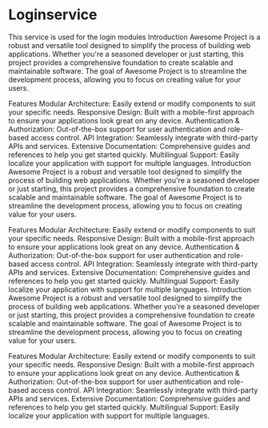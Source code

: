 # Loginservice
This service is used for the login modules
Introduction
Awesome Project is a robust and versatile tool designed to simplify the process of building web applications. Whether you're a seasoned developer or just starting, this project provides a comprehensive foundation to create scalable and maintainable software. The goal of Awesome Project is to streamline the development process, allowing you to focus on creating value for your users.

Features
Modular Architecture: Easily extend or modify components to suit your specific needs.
Responsive Design: Built with a mobile-first approach to ensure your applications look great on any device.
Authentication & Authorization: Out-of-the-box support for user authentication and role-based access control.
API Integration: Seamlessly integrate with third-party APIs and services.
Extensive Documentation: Comprehensive guides and references to help you get started quickly.
Multilingual Support: Easily localize your application with support for multiple languages.
Introduction
Awesome Project is a robust and versatile tool designed to simplify the process of building web applications. Whether you're a seasoned developer or just starting, this project provides a comprehensive foundation to create scalable and maintainable software. The goal of Awesome Project is to streamline the development process, allowing you to focus on creating value for your users.

Features
Modular Architecture: Easily extend or modify components to suit your specific needs.
Responsive Design: Built with a mobile-first approach to ensure your applications look great on any device.
Authentication & Authorization: Out-of-the-box support for user authentication and role-based access control.
API Integration: Seamlessly integrate with third-party APIs and services.
Extensive Documentation: Comprehensive guides and references to help you get started quickly.
Multilingual Support: Easily localize your application with support for multiple languages.
Introduction
Awesome Project is a robust and versatile tool designed to simplify the process of building web applications. Whether you're a seasoned developer or just starting, this project provides a comprehensive foundation to create scalable and maintainable software. The goal of Awesome Project is to streamline the development process, allowing you to focus on creating value for your users.

Features
Modular Architecture: Easily extend or modify components to suit your specific needs.
Responsive Design: Built with a mobile-first approach to ensure your applications look great on any device.
Authentication & Authorization: Out-of-the-box support for user authentication and role-based access control.
API Integration: Seamlessly integrate with third-party APIs and services.
Extensive Documentation: Comprehensive guides and references to help you get started quickly.
Multilingual Support: Easily localize your application with support for multiple languages.
